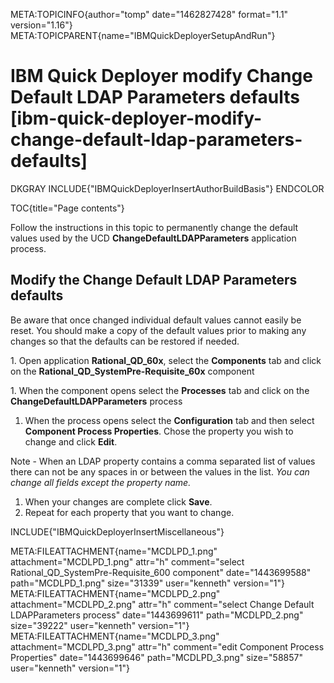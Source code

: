 META:TOPICINFO{author="tomp" date="1462827428" format="1.1"
version="1.16"} META:TOPICPARENT{name="IBMQuickDeployerSetupAndRun"}

# IBM Quick Deployer modify Change Default LDAP Parameters defaults [ibm-quick-deployer-modify-change-default-ldap-parameters-defaults]

DKGRAY INCLUDE{"IBMQuickDeployerInsertAuthorBuildBasis"} ENDCOLOR

TOC{title="Page contents"}

Follow the instructions in this topic to permanently change the default
values used by the UCD **ChangeDefaultLDAPParameters** application
process.

## Modify the Change Default LDAP Parameters defaults

Be aware that once changed individual default values cannot easily be
reset. You should make a copy of the default values prior to making any
changes so that the defaults can be restored if needed.

1\. Open application **Rational_QD_60x**, select the **Components** tab
and click on the **Rational_QD_SystemPre-Requisite_60x** component

1\. When the component opens select the **Processes** tab and click on
the **ChangeDefaultLDAPParameters** process

1.  When the process opens select the **Configuration** tab and then
    select **Component Process Properties**. Chose the property you wish
    to change and click **Edit**.

Note - When an LDAP property contains a comma separated list of values
there can not be any spaces in or between the values in the list. *You
can change all fields except the property name.*

1.  When your changes are complete click **Save**.
2.  Repeat for each property that you want to change.

INCLUDE{"IBMQuickDeployerInsertMiscellaneous"}

META:FILEATTACHMENT{name="MCDLPD_1.png" attachment="MCDLPD_1.png"
attr="h" comment="select Rational_QD_SystemPre-Requisite_600 component"
date="1443699588" path="MCDLPD_1.png" size="31339" user="kenneth"
version="1"} META:FILEATTACHMENT{name="MCDLPD_2.png"
attachment="MCDLPD_2.png" attr="h" comment="select Change Default
LDAPParameters process" date="1443699611" path="MCDLPD_2.png"
size="39222" user="kenneth" version="1"}
META:FILEATTACHMENT{name="MCDLPD_3.png" attachment="MCDLPD_3.png"
attr="h" comment="edit Component Process Properties" date="1443699646"
path="MCDLPD_3.png" size="58857" user="kenneth" version="1"}
